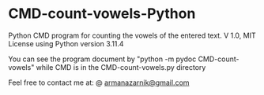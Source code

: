 # CMD-count-vowels-Python
Python CMD program for counting the vowels of the entered text.
V 1.0, MIT License
using Python version 3.11.4

You can see the program document by 
"python -m pydoc CMD-count-vowels" 
while CMD is in the CMD-count-vowels.py directory


Feel free to contact me at:
@ armanazarnik@gmail.com
